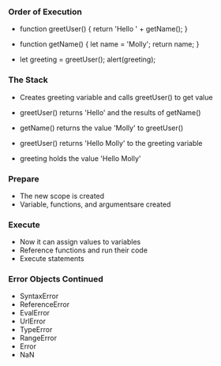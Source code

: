 ### Order of Execution

* function greetUser() {
    return 'Hello ' + getName();
}

* function getName() {
    let name = 'Molly';
    return name;
}

* let greeting = greetUser();
alert(greeting);

### The Stack

* Creates greeting variable and calls greetUser() to get value

* greetUser() returns 'Hello' and the results of getName()

* getName() returns the value 'Molly' to greetUser()

* greetUser() returns 'Hello Molly' to the greeting variable

* greeting holds the value 'Hello Molly'

### Prepare

* The new scope is created
* Variable, functions, and argumentsare created

### Execute

* Now it can assign values to variables
* Reference functions and run their code
* Execute statements

### Error Objects Continued

* SyntaxError
* ReferenceError
* EvalError
* UrlError
* TypeError
* RangeError
* Error
* NaN

